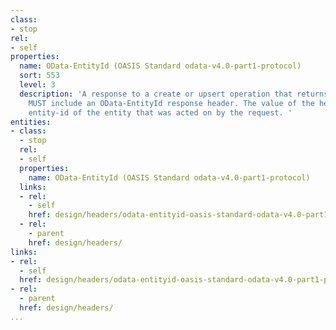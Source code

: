 ```yaml
---
class:
- stop
rel:
- self
properties:
  name: OData-EntityId (OASIS Standard odata-v4.0-part1-protocol)
  sort: 553
  level: 3
  description: 'A response to a create or upsert operation that returns 204 No Content
    MUST include an OData-EntityId response header. The value of the header is the
    entity-id of the entity that was acted on by the request. '
entities:
- class:
  - stop
  rel:
  - self
  properties:
    name: OData-EntityId (OASIS Standard odata-v4.0-part1-protocol)
  links:
  - rel:
    - self
    href: design/headers/odata-entityid-oasis-standard-odata-v4.0-part1-protocol.md
  - rel:
    - parent
    href: design/headers/
links:
- rel:
  - self
  href: design/headers/odata-entityid-oasis-standard-odata-v4.0-part1-protocol.md
- rel:
  - parent
  href: design/headers/
...
```

